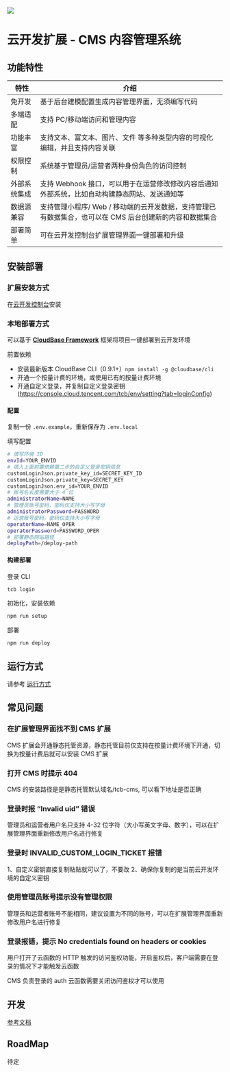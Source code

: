 ![](https://main.qcloudimg.com/raw/7d5d2ee87a7d4f1a81a803eff528545a/cms.png)

# 云开发扩展 - CMS 内容管理系统

## 功能特性

| 特性         | 介绍                                                                                                    |
| ------------ | ------------------------------------------------------------------------------------------------------- |
| 免开发       | 基于后台建模配置生成内容管理界面，无须编写代码                                                          |
| 多端适配     | 支持 PC/移动端访问和管理内容                                                                            |
| 功能丰富     | 支持文本、富文本、图片、文件 等多种类型内容的可视化编辑，并且支持内容关联                               |
| 权限控制     | 系统基于管理员/运营者两种身份角色的访问控制                                                             |
| 外部系统集成 | 支持 Webhook 接口，可以用于在运营修改修改内容后通知外部系统，比如自动构建静态网站、发送通知等           |
| 数据源兼容   | 支持管理小程序/ Web / 移动端的云开发数据，支持管理已有数据集合，也可以在 CMS 后台创建新的内容和数据集合 |
| 部署简单     | 可在云开发控制台扩展管理界面一键部署和升级                                                              |

## 安装部署

### 扩展安装方式

在[云开发控制台](https://console.cloud.tencent.com/tcb/cms)安装

### 本地部署方式

可以基于 **[CloudBase Framework](https://github.com/TencentCloudBase/cloudbase-framework)** 框架将项目一键部署到云开发环境

前置依赖

- 安装最新版本 CloudBase CLI（0.9.1+）`npm install -g @cloudbase/cli`
- 开通一个按量计费的环境，或使用已有的按量计费环境
- 开通自定义登录，并复制自定义登录密钥 (https://console.cloud.tencent.com/tcb/env/setting?tab=loginConfig)

#### 配置

复制一份 `.env.example`，重新保存为 `.env.local`

填写配置

```bash
# 填写环境 ID
envId=YOUR_ENVID
# 填入上面前置依赖第二步的自定义登录密钥信息
customLoginJson.private_key_id=SECRET_KEY_ID
customLoginJson.private_key=SECRET_KEY
customLoginJson.env_id=YOUR_ENVID
# 账号名长度需要大于 4 位
administratorName=NAME
# 管理员账号密码，密码仅支持大小写字母
administratorPassword=PASSWORD
# 运营账号密码，密码仅支持大小写字母
operatorName=NAME_OPER
operatorPassword=PASSWORD_OPER
# 部署静态网站路径
deployPath=/deploy-path

```

#### 构建部署

登录 CLI

```bash
tcb login
```

初始化，安装依赖

```bash
npm run setup
```

部署

```bash
npm run deploy
```

## 运行方式

请参考 [运行方式](./INTRO.md)

## 常见问题

### 在扩展管理界面找不到 CMS 扩展

CMS 扩展会开通静态托管资源，静态托管目前仅支持在按量计费环境下开通，切换为按量计费后就可以安装 CMS 扩展

### 打开 CMS 时提示 404

CMS 的安装路径是是静态托管默认域名/tcb-cms, 可以看下地址是否正确

### 登录时报 “Invalid uid” 错误

管理员和运营者用户名只支持 4-32 位字符（大小写英文字母、数字），可以在扩展管理界面重新修改用户名进行修复

### 登录时 INVALID_CUSTOM_LOGIN_TICKET 报错

1、自定义密钥直接复制粘贴就可以了，不要改
2、确保你复制的是当前云开发环境的自定义密钥

### 使用管理员账号提示没有管理权限

管理员和运营者账号不能相同，建议设置为不同的账号，可以在扩展管理界面重新修改用户名进行修复

### 登录报错，提示 No credentials found on headers or cookies

用户打开了云函数的 HTTP 触发的访问鉴权功能，开启鉴权后，客户端需要在登录的情况下才能触发云函数

CMS 负责登录的 auth 云函数需要关闭访问鉴权才可以使用

## 开发

[参考文档](./docs/dev.md)

## RoadMap

待定
